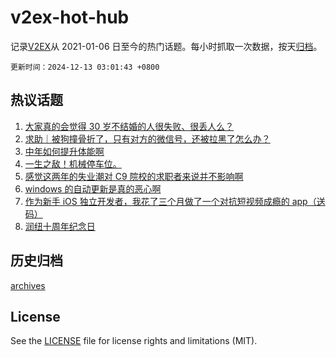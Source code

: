 # v2ex-hot-hub

 记录[V2EX](https://www.v2ex.com/)从 2021-01-06 日至今的热门话题。每小时抓取一次数据，按天[归档](archives)。

`更新时间：2024-12-13 03:01:43 +0800`

## 热议话题

1. [大家真的会觉得 30 岁不结婚的人很失败、很丢人么？](https://www.v2ex.com/t/1096971)
1. [求助｜被狗撞骨折了，只有对方的微信号，还被拉黑了怎么办？](https://www.v2ex.com/t/1096983)
1. [中年如何提升体能啊](https://www.v2ex.com/t/1096886)
1. [一生之敌！机械停车位。](https://www.v2ex.com/t/1096905)
1. [感觉这两年的失业潮对 C9 院校的求职者来说并不影响啊](https://www.v2ex.com/t/1096950)
1. [windows 的自动更新是真的恶心啊](https://www.v2ex.com/t/1096897)
1. [作为新手 iOS 独立开发者，我花了三个月做了一个对抗短视频成瘾的 app（送码）](https://www.v2ex.com/t/1096939)
1. [润纽十周年纪念日](https://www.v2ex.com/t/1096872)

## 历史归档

[archives](archives)

## License

See the [LICENSE](LICENSE) file for license rights and limitations (MIT).
